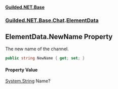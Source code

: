 
#### [Guilded.NET.Base](index 'index')
### [Guilded.NET.Base.Chat](index#Guilded_NET_Base_Chat 'Guilded.NET.Base.Chat').[ElementData](ElementData 'Guilded.NET.Base.Chat.ElementData')
## ElementData.NewName Property
The new name of the channel.  
```csharp
public string NewName { get; set; }
```

#### Property Value
[System.String](https://docs.microsoft.com/en-us/dotnet/api/System.String 'System.String')
Name?
